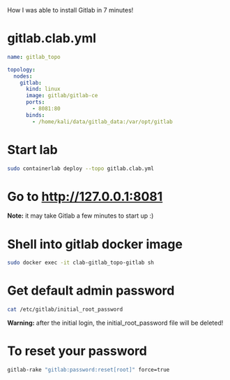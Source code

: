 How I was able to install Gitlab in 7 minutes!

# gitlab.clab.yml

``` yml
name: gitlab_topo

topology:
  nodes:
    gitlab:
      kind: linux
      image: gitlab/gitlab-ce
      ports:
        - 8081:80
      binds:
        - /home/kali/data/gitlab_data:/var/opt/gitlab    
```

# Start lab
``` sh
sudo containerlab deploy --topo gitlab.clab.yml
```

# Go to http://127.0.0.1:8081    
**Note:** it may take Gitlab a few minutes to start up :)

# Shell into gitlab docker image
``` sh
sudo docker exec -it clab-gitlab_topo-gitlab sh
```

# Get default admin password
``` sh
cat /etc/gitlab/initial_root_password
```

**Warning:** after the initial login, the initial_root_password file will be deleted!

# To reset your password
``` sh
gitlab-rake "gitlab:password:reset[root]" force=true
```
